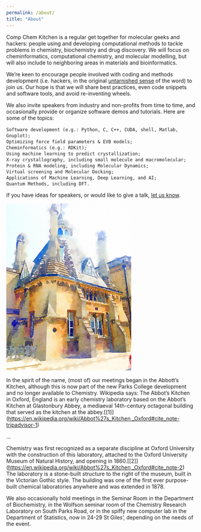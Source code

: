 ```yaml
---
permalink: /about/
title: "About"
---
```


Comp Chem Kitchen is a regular get together for molecular geeks and hackers: people using and developing computational methods to tackle problems in chemistry, biochemistry and drug discovery. We will focus on cheminformatics, computational chemistry, and molecular modelling, but will also include to neighboring areas in materials and bioinformatics.


We’re keen to encourage people involved with coding and methods development (i.e. hackers, in the original [untarnished sense](http://radar.oreilly.com/2010/06/hackers-at-25.html) of the word) to join us. Our hope is that we will share best practices, even code snippets and software tools, and avoid re-inventing wheels.


We also invite speakers from industry and non-profits from time to time, and occasionally provide or organize software demos and tutorials. Here are some of the topics:


    Software development (e.g.: Python, C, C++, CUDA, shell, Matlab, Gnuplot);
    Optimizing force field parameters & EVB models;
    Cheminformatics (e.g.: RDKit);
    Using machine learning to predict crystallization;
    X-ray crystallography, including small molecule and macromolecular;
    Protein & RNA modeling, including Molecular Dynamics;
    Virtual screening and Molecular Docking;
    Applications of Machine Learning, Deep Learning, and AI;
    Quantum Methods, including DFT.
 
If you have ideas for speakers, or would like to give a talk, [let us know](mailto:garrett.morris@stats.ox.ac.uk).

![Abbot's Kitchen, Oxford, Watercolor, Detailed, 512x683](/assets/images/Abbots-Kitchen-Oxford-Watercolor-Detailed-512x683-333x444.png)


In the spirit of the name, (most of) our meetings began in the Abbott’s Kitchen, although this is now part of the new Parks College development and no longer available to Chemistry. Wikipedia says:
The Abbot’s Kitchen in Oxford, England is an early chemistry laboratory based on the Abbot’s Kitchen at Glastonbury Abbey, a mediaeval 14th-century octagonal building that served as the kitchen at the abbey.\[[1]\](https://en.wikipedia.org/wiki/Abbot%27s_Kitchen,_Oxford#cite_note-tripadvisor-1)

…

Chemistry was first recognized as a separate discipline at Oxford University with the construction of this laboratory, attached to the Oxford University Museum of Natural History, and opening in 1860.\[[2]\](https://en.wikipedia.org/wiki/Abbot%27s_Kitchen,_Oxford#cite_note-2) The laboratory is a stone-built structure to the right of the museum, built in the Victorian Gothic style. The building was one of the first ever purpose-built chemical laboratories anywhere and was extended in 1878.

We also occasionally hold meetings in the Seminar Room in the Department of Biochemistry, in the Wolfson seminar room of the Chemistry Research Laboratory on South Parks Road, or in the spiffy new computer lab in the Department of Statistics, now in 24-29 St Giles’, depending on the needs of the event.